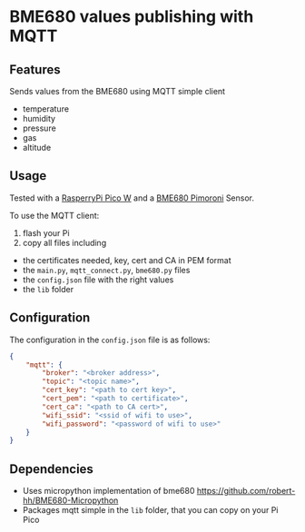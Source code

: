 # BME680 values publishing with MQTT
## Features
Sends values from the BME680 using MQTT simple client 
- temperature
- humidity
- pressure
- gas
- altitude
## Usage
Tested with a [RasperryPi Pico W](https://www.raspberrypi.com/products/raspberry-pi-pico/) 
and a [BME680 Pimoroni](https://shop.pimoroni.com/products/bme680-breakout) Sensor.

To use the MQTT client:
1. flash your Pi
2. copy all files including
- the certificates needed, key, cert and CA in PEM format
- the `main.py`, `mqtt_connect.py`, `bme680.py` files
- the `config.json` file with the right values
- the `lib` folder

## Configuration
The configuration in the `config.json` file is as follows:
```json
{
    "mqtt": {
        "broker": "<broker address>",
        "topic": "<topic name>",
        "cert_key": "<path to cert key>",
        "cert_pem": "<path to certificate>",
        "cert_ca": "<path to CA cert>",
        "wifi_ssid": "<ssid of wifi to use>",
        "wifi_password": "<password of wifi to use>"
    }
}
```
## Dependencies
- Uses micropython implementation of bme680 https://github.com/robert-hh/BME680-Micropython
- Packages mqtt simple in the `lib` folder, that you can copy on your Pi Pico
